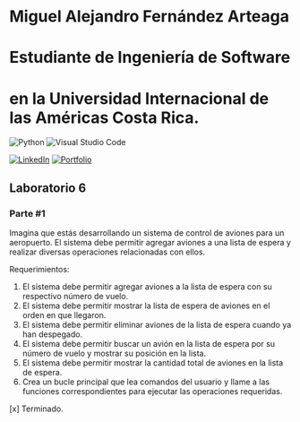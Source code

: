 # Miguel Alejandro Fernández Arteaga 
# Estudiante de Ingeniería de Software
# en la Universidad Internacional de las Américas Costa Rica.

<!--START_SECTION:badges-->

![Python](https://img.shields.io/badge/python-3670A0?style=for-the-badge&logo=python&logoColor=ffdd54)
![Visual Studio Code](https://img.shields.io/badge/Visual%20Studio%20Code-0078d7.svg?style=for-the-badge&logo=visual-studio-code&logoColor=white)

[![LinkedIn](https://img.shields.io/badge/linkedin-%230077B5.svg?style=for-the-badge&logo=linkedin&logoColor=white)](https://www.linkedin.com/in/miguel1990/)
[![Portfolio](https://img.shields.io/badge/Portfolio-%23000000.svg?style=for-the-badge&logo=firefox&logoColor=#FF7139)](https://bash20cu.github.io/Portfolio/)

<!--END_SECTION:badges-->

## Laboratorio 6

### Parte #1

  Imagina que estás desarrollando un sistema de control de aviones para un aeropuerto. El 
  sistema debe permitir agregar aviones a una lista de espera y realizar diversas operaciones 
  relacionadas con ellos.

Requerimientos:

  1. El sistema debe permitir agregar aviones a la lista de espera con su respectivo número de vuelo.
  2. El sistema debe permitir mostrar la lista de espera de aviones en el orden en que llegaron.
  3. El sistema debe permitir eliminar aviones de la lista de espera cuando ya han despegado.
  4. El sistema debe permitir buscar un avión en la lista de espera por su número de vuelo y mostrar su posición en la lista.
  5. El sistema debe permitir mostrar la cantidad total de aviones en la lista de espera.
  6. Crea un bucle principal que lea comandos del usuario y llame a las funciones correspondientes para ejecutar las operaciones requeridas.
  
[x] Terminado. 